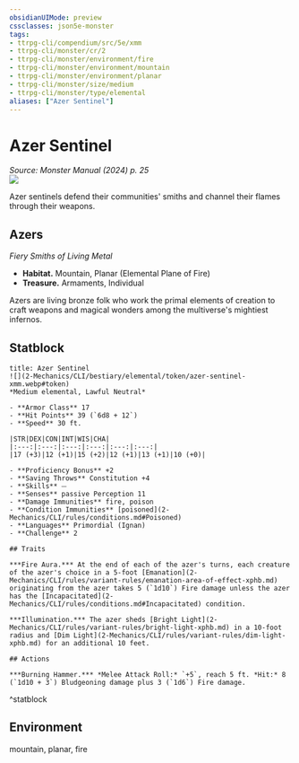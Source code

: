 ```yaml
---
obsidianUIMode: preview
cssclasses: json5e-monster
tags:
- ttrpg-cli/compendium/src/5e/xmm
- ttrpg-cli/monster/cr/2
- ttrpg-cli/monster/environment/fire
- ttrpg-cli/monster/environment/mountain
- ttrpg-cli/monster/environment/planar
- ttrpg-cli/monster/size/medium
- ttrpg-cli/monster/type/elemental
aliases: ["Azer Sentinel"]
---
```

# Azer Sentinel
*Source: Monster Manual (2024) p. 25*  
![](2-Mechanics/CLI/bestiary/elemental/img/azers.webp#right)

Azer sentinels defend their communities' smiths and channel their flames through their weapons.

## Azers

*Fiery Smiths of Living Metal*

- **Habitat.** Mountain, Planar (Elemental Plane of Fire)  
- **Treasure.** Armaments, Individual  

Azers are living bronze folk who work the primal elements of creation to craft weapons and magical wonders among the multiverse's mightiest infernos.

## Statblock

```ad-statblock
title: Azer Sentinel
![](2-Mechanics/CLI/bestiary/elemental/token/azer-sentinel-xmm.webp#token)
*Medium elemental, Lawful Neutral*

- **Armor Class** 17 
- **Hit Points** 39 (`6d8 + 12`) 
- **Speed** 30 ft.

|STR|DEX|CON|INT|WIS|CHA|
|:---:|:---:|:---:|:---:|:---:|:---:|
|17 (+3)|12 (+1)|15 (+2)|12 (+1)|13 (+1)|10 (+0)|

- **Proficiency Bonus** +2
- **Saving Throws** Constitution +4
- **Skills** ⏤
- **Senses** passive Perception 11
- **Damage Immunities** fire, poison
- **Condition Immunities** [poisoned](2-Mechanics/CLI/rules/conditions.md#Poisoned)
- **Languages** Primordial (Ignan)
- **Challenge** 2

## Traits

***Fire Aura.*** At the end of each of the azer's turns, each creature of the azer's choice in a 5-foot [Emanation](2-Mechanics/CLI/rules/variant-rules/emanation-area-of-effect-xphb.md) originating from the azer takes 5 (`1d10`) Fire damage unless the azer has the [Incapacitated](2-Mechanics/CLI/rules/conditions.md#Incapacitated) condition.

***Illumination.*** The azer sheds [Bright Light](2-Mechanics/CLI/rules/variant-rules/bright-light-xphb.md) in a 10-foot radius and [Dim Light](2-Mechanics/CLI/rules/variant-rules/dim-light-xphb.md) for an additional 10 feet.

## Actions

***Burning Hammer.*** *Melee Attack Roll:* `+5`, reach 5 ft. *Hit:* 8 (`1d10 + 3`) Bludgeoning damage plus 3 (`1d6`) Fire damage.
```
^statblock

## Environment

mountain, planar, fire